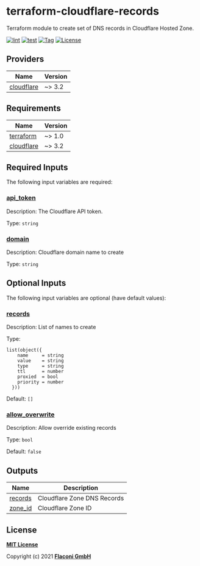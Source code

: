 # terraform-cloudflare-records

Terraform module to create set of DNS records in Cloudflare Hosted Zone.

[![lint](https://github.com/flaconi/terraform-cloudflare-records/workflows/lint/badge.svg)](https://github.com/flaconi/terraform-cloudflare-records/actions?query=workflow%3Alint)
[![test](https://github.com/flaconi/terraform-cloudflare-records/workflows/test/badge.svg)](https://github.com/flaconi/terraform-cloudflare-records/actions?query=workflow%3Atest)
[![Tag](https://img.shields.io/github/tag/flaconi/terraform-cloudflare-records.svg)](https://github.com/flaconi/terraform-cloudflare-records/releases)
[![License](https://img.shields.io/badge/license-MIT-blue.svg)](https://opensource.org/licenses/MIT)

<!-- TFDOCS_HEADER_START -->


<!-- TFDOCS_HEADER_END -->

<!-- TFDOCS_PROVIDER_START -->
## Providers

| Name | Version |
|------|---------|
| <a name="provider_cloudflare"></a> [cloudflare](#provider\_cloudflare) | ~> 3.2 |

<!-- TFDOCS_PROVIDER_END -->

<!-- TFDOCS_REQUIREMENTS_START -->
## Requirements

| Name | Version |
|------|---------|
| <a name="requirement_terraform"></a> [terraform](#requirement\_terraform) | ~> 1.0 |
| <a name="requirement_cloudflare"></a> [cloudflare](#requirement\_cloudflare) | ~> 3.2 |

<!-- TFDOCS_REQUIREMENTS_END -->

<!-- TFDOCS_INPUTS_START -->
## Required Inputs

The following input variables are required:

### <a name="input_api_token"></a> [api\_token](#input\_api\_token)

Description: The Cloudflare API token.

Type: `string`

### <a name="input_domain"></a> [domain](#input\_domain)

Description: Cloudflare domain name to create

Type: `string`

## Optional Inputs

The following input variables are optional (have default values):

### <a name="input_records"></a> [records](#input\_records)

Description: List of names to create

Type:

```hcl
list(object({
    name     = string
    value    = string
    type     = string
    ttl      = number
    proxied  = bool
    priority = number
  }))
```

Default: `[]`

### <a name="input_allow_overwrite"></a> [allow\_overwrite](#input\_allow\_overwrite)

Description: Allow override existing records

Type: `bool`

Default: `false`

<!-- TFDOCS_INPUTS_END -->

<!-- TFDOCS_OUTPUTS_START -->
## Outputs

| Name | Description |
|------|-------------|
| <a name="output_records"></a> [records](#output\_records) | Cloudflare Zone DNS Records |
| <a name="output_zone_id"></a> [zone\_id](#output\_zone\_id) | Cloudflare Zone ID |

<!-- TFDOCS_OUTPUTS_END -->

## License

**[MIT License](LICENSE)**

Copyright (c) 2021 **[Flaconi GmbH](https://github.com/flaconi)**
